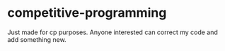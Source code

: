 # competitive-programming
Just made for cp purposes. Anyone interested can correct my code and add something new.
